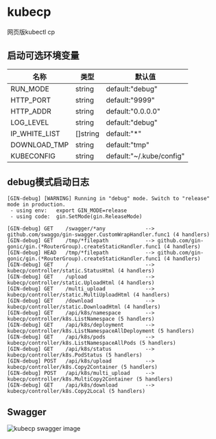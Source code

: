 # kubecp

网页版kubectl cp

## 启动可选环境变量

| 名称 | 类型 | 默认值 |
| ---- | ---- | ---- |
| RUN_MODE | string | default:"debug" |
| HTTP_PORT | string | default:"9999" |
| HTTP_ADDR | string | default:"0.0.0.0" |
| LOG_LEVEL | string | default:"debug" |
| IP_WHITE_LIST | []string | default:"*" |
| DOWNLOAD_TMP | string | default:"tmp" |
| KUBECONFIG | string | default:"~/.kube/config" |


## debug模式启动日志

```text
[GIN-debug] [WARNING] Running in "debug" mode. Switch to "release" mode in production.
 - using env:   export GIN_MODE=release
 - using code:  gin.SetMode(gin.ReleaseMode)

[GIN-debug] GET    /swagger/*any             --> github.com/swaggo/gin-swagger.CustomWrapHandler.func1 (4 handlers)
[GIN-debug] GET    /tmp/*filepath            --> github.com/gin-gonic/gin.(*RouterGroup).createStaticHandler.func1 (4 handlers)
[GIN-debug] HEAD   /tmp/*filepath            --> github.com/gin-gonic/gin.(*RouterGroup).createStaticHandler.func1 (4 handlers)
[GIN-debug] GET    /                         --> kubecp/controller/static.StatusHtml (4 handlers)
[GIN-debug] GET    /upload                   --> kubecp/controller/static.UploadHtml (4 handlers)
[GIN-debug] GET    /multi_upload             --> kubecp/controller/static.MultiUploadHtml (4 handlers)
[GIN-debug] GET    /download                 --> kubecp/controller/static.DownloadHtml (4 handlers)
[GIN-debug] GET    /api/k8s/namespace        --> kubecp/controller/k8s.ListNamespace (5 handlers)
[GIN-debug] GET    /api/k8s/deployment       --> kubecp/controller/k8s.ListNamespaceAllDeployment (5 handlers)
[GIN-debug] GET    /api/k8s/pods             --> kubecp/controller/k8s.ListNamespaceAllPods (5 handlers)
[GIN-debug] GET    /api/k8s/status           --> kubecp/controller/k8s.PodStatus (5 handlers)
[GIN-debug] POST   /api/k8s/upload           --> kubecp/controller/k8s.Copy2Container (5 handlers)
[GIN-debug] POST   /api/k8s/multi_upload     --> kubecp/controller/k8s.MultiCopy2Container (5 handlers)
[GIN-debug] GET    /api/k8s/download         --> kubecp/controller/k8s.Copy2Local (5 handlers)
```

## Swagger

![kubecp swagger image](https://raw.githubusercontent.com/xmapst/kubecp/main/swagger.jpg)